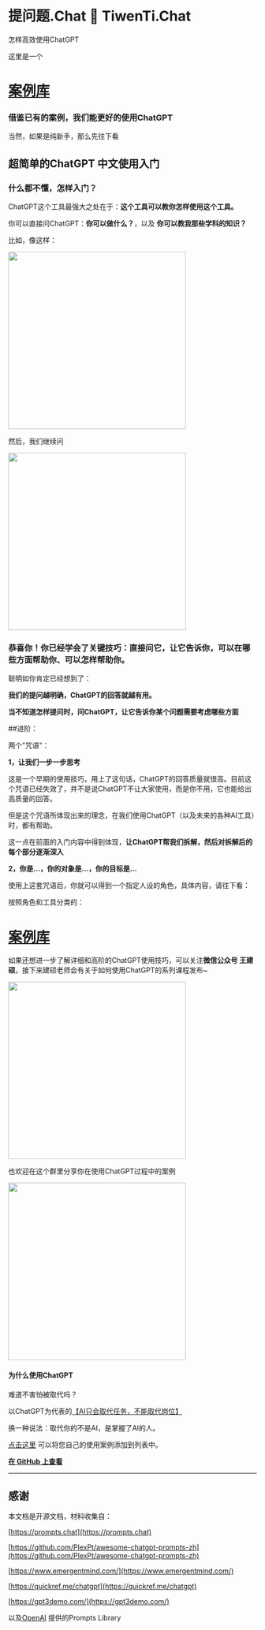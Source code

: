 <p align="center"><h1>提问题.Chat 🧠 TiwenTi.Chat</h1></p>

<p>怎样高效使用ChatGPT</p>

这里是一个

# [案例库](./promptsmagazine.md)

### 借鉴已有的案例，我们能更好的使用ChatGPT

当然，如果是纯新手，那么先往下看

## 超简单的ChatGPT 中文使用入门


### 什么都不懂，怎样入门？

ChatGPT这个工具最强大之处在于：<b>这个工具可以教你怎样使用这个工具。</b>

你可以直接问ChatGPT：<b>你可以做什么？</b>，以及 <b>你可以教我那些学科的知识？</b>

比如，像这样：

<img src="https://user-images.githubusercontent.com/125454744/219848231-eda97829-9f53-4185-8900-a6b241a086a8.jpeg" width = "360"/>

然后，我们继续问

<img src="https://user-images.githubusercontent.com/125454744/219848832-872d4573-b830-4fd1-8445-e26a239f668c.jpeg" width = "360">

### 恭喜你！你已经学会了关键技巧：直接问它，让它告诉你，可以在哪些方面帮助你、可以怎样帮助你。


聪明如你肯定已经想到了：

<b>我们的提问越明确，ChatGPT的回答就越有用。</b>

<b>当不知道怎样提问时，问ChatGPT，让它告诉你某个问题需要考虑哪些方面 </b>
 
 
##进阶：

两个"咒语"：

<b>1，让我们一步一步思考</b> 

这是一个早期的使用技巧，用上了这句话，ChatGPT的回答质量就很高。目前这个咒语已经失效了，并不是说ChatGPT不让大家使用，而是你不用，它也能给出高质量的回答。

但是这个咒语所体现出来的理念，在我们使用ChatGPT（以及未来的各种AI工具）时，都有帮助。

这一点在前面的入门内容中得到体现，<b>让ChatGPT帮我们拆解，然后对拆解后的每个部分逐渐深入</b>

<b>2，你是...，你的对象是...，你的目标是...</b>

使用上这套咒语后，你就可以得到一个指定人设的角色，具体内容，请往下看：


按照角色和工具分类的：

# [案例库](./promptsmagazine.md)

如果还想进一步了解详细和高阶的ChatGPT使用技巧，可以关注<b>微信公众号 王建硕</b>，接下来建硕老师会有关于如何使用ChatGPT的系列课程发布~

<img src="https://user-images.githubusercontent.com/12545744/219936315-458cd2bd-284c-47c3-9761-1dad91876821.jpeg" width="360">


也欢迎在这个群里分享你在使用ChatGPT过程中的案例

<img src="https://user-images.githubusercontent.com/125454744/219936315-458cd2bd-284c-47c3-9761-1dad91876821.jpeg" width="360">

#### 为什么使用ChatGPT


难道不害怕被取代吗？

以ChatGPT为代表的[【AI只会取代任务，不能取代岗位】](https://mp.weixin.qq.com/s?__biz=MjM5NzI0Mjg0MA==&mid=2652376296&idx=1&sn=113f5a8528907d274b292699cdc57305)

换一种说法：取代你的不是AI，是掌握了AI的人。


[点击这里](https://github.com/tiwentichat/tiwentichat/edit/main/README.md) 可以将您自己的使用案例添加到列表中。


**[在 GitHub 上查看](https://github.com/tiwentichat/tiwentichat)**


------




## 感谢




本文档是开源文档，材料收集自：

[https://prompts.chat](https://prompts.chat)

[https://github.com/PlexPt/awesome-chatgpt-prompts-zh](https://github.com/PlexPt/awesome-chatgpt-prompts-zh)

[https://www.emergentmind.com/](https://www.emergentmind.com/)

[https://quickref.me/chatgpt](https://quickref.me/chatgpt)

[https://gpt3demo.com/](https://gpt3demo.com/)

以及[OpenAI](https://openai.com/) 提供的Prompts Library

